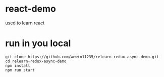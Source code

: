 # react-demo
used to learn react
# run in you local
```
git clone https://github.com/wewin11235/relearn-redux-async-demo.git
cd relearn-redux-async-demo
npm install
npm run start
```
